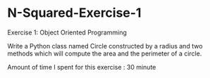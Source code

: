 # N-Squared-Exercise-1
Exercise 1: Object Oriented Programming

Write a Python class named Circle constructed by a radius and two methods which will compute the area and the perimeter of a circle.


Amount of time I spent for this exercise : 30 minute
